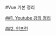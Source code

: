 #Vue 기본 정리 


[##1.  Youtube 강의 정리](https://github.com/newkayak12/vue/blob/master/free/%EA%B0%95%EC%9D%98%20%EC%A0%95%EB%A6%AC.md)

[##2.  인프런]()
